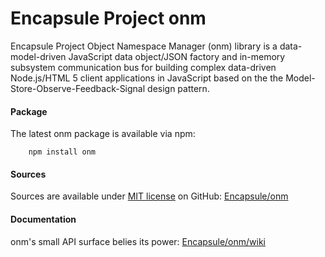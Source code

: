 # Encapsule Project onm


Encapsule Project Object Namespace Manager (onm) library is a data-model-driven JavaScript data object/JSON factory and in-memory subsystem communication bus for building complex data-driven Node.js/HTML 5 client applications in JavaScript based on the the Model-Store-Observe-Feedback-Signal design pattern.

#### Package

The latest onm package is available via npm:

        npm install onm

#### Sources

Sources are available under [MIT license](http://opensource.org/licenses/MIT) on GitHub: [Encapsule/onm](https://github.com/Encapsule/onm)

#### Documentation

onm's small API surface belies its power: [Encapsule/onm/wiki](https://github.com/Encapsule/onm/wiki)



